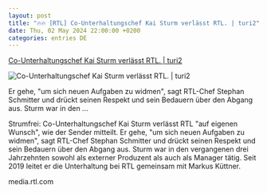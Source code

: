 ```yaml
---
layout: post
title: "🔥🔥 [RTL] Co-Unterhaltungschef Kai Sturm verlässt RTL. | turi2"
date: Thu, 02 May 2024 22:00:00 +0200
categories: entries DE
---
```

[Co-Unterhaltungschef Kai Sturm verlässt RTL. | turi2](https://www.turi2.de/aktuell/co-unterhaltungschef-kai-sturm-verlaesst-rtl/)

![Co-Unterhaltungschef Kai Sturm verlässt RTL. | turi2](https://www.turi2.de/wp-content/uploads/2019/07/XYdiAJnQ_400x400-1.png)

Er gehe, "um sich neuen Aufgaben zu widmen", sagt RTL-Chef Stephan Schmitter und drückt seinen Respekt und sein Bedauern über den Abgang aus. Sturm war in den ...

Strumfrei: Co-Unter­haltungs­chef Kai Sturm ver­lässt RTL "auf eigenen Wunsch", wie der Sender mit­teilt. Er gehe, "um sich neuen Auf­gaben zu widmen", sagt RTL-Chef Stephan Schmitter und drückt seinen Respekt und sein Bedauern über den Abgang aus. Sturm war in den vergangenen drei Jahrzehnten sowohl als externer Produzent als auch als Manager tätig. Seit 2019 leitet er die Unterhaltung bei RTL gemeinsam mit Markus Küttner.

media.rtl.com

